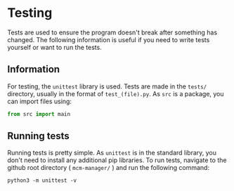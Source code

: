 # Testing

Tests are used to ensure the program doesn't break after something has changed. The following information is useful if you need to write tests yourself or want to run the tests.

## Information

For testing, the `unittest` library is used. Tests are made in the `tests/` directory, usually in the format of `test_(file).py`. As `src` is a package, you can import files using:

```python
from src import main
```

## Running tests

Running tests is pretty simple. As `unittest` is in the standard library, you don't need to install any additional pip libraries. To run tests, navigate to the github root directory ( `mcm-manager/` ) and run the following command:

```shell
python3 -m unittest -v
```
